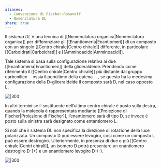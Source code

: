 ```yaml
---
aliases:
  - Convenzione di Fischer-Rosanoff
  - Nomenclatura DL
share: true
---
```

Il *sistema DL* è una tecnica di [[Nomenclatura organica|Nomenclatura organica]] per differenziare gli [[Enantiomeria|Enantiomeri]] di un composto con un singolo [[Centro chirale|Centro chirale]] differente, in particolare [[Carboidrati|Carboidrati]] e [[Amminoacido|Amminoacidi]].

Tale sistema si basa sulla configurazione relativa ai due [[Enantiomeria|Enantiomeri]] della gliceraldeide.
Prendendo come riferimento il [[Centro chirale|Centro chirale]] più distante dal gruppo carbonilico —ossia il penultimo della catena —, se questo ha la medesima configurazione della D–gliceraldeide il composto sarà D, nel caso opposto L.

![|300](944cd475e7f41c9612930351f0942a49_MD5%201.png)

In altri termini se il sostituente dell’ultimo centro chirale è posto sulla destra, quando la molecola è rappresentata mediante [[Proiezione di Fischer|Proiezione di Fischer]], l’enantiomero sarà di tipo D, se invece è posto sulla sinistra sarà designato come entantiomero L.

Si noti che il sistema DL non specifica la direzione di rotazione della luce polarizzata.
Un composto D può essere levogiro, così come un composto L può essere destrogiro.
Ulteriormente, in presenza di due o più [[Centro chirale|Centri chirali]], un isomero  D potrà presentare un enantiomero destrogiro D-(+) e un enantiomero levogiro D-(-).

![|300](5828ccc58692a104107e219f38ec389f_MD5%201.png)
